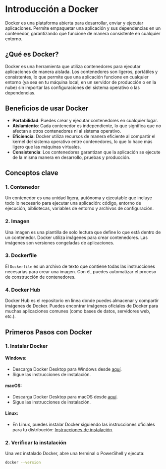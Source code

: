 # Introducción a Docker

Docker es una plataforma abierta para desarrollar, enviar y ejecutar aplicaciones. Permite empaquetar una aplicación y sus dependencias en un contenedor, garantizando que funcione de manera consistente en cualquier entorno.

## ¿Qué es Docker?

Docker es una herramienta que utiliza contenedores para ejecutar aplicaciones de manera aislada. Los contenedores son ligeros, portátiles y consistentes, lo que permite que una aplicación funcione en cualquier entorno (ya sea en tu máquina local, en un servidor de producción o en la nube) sin importar las configuraciones del sistema operativo o las dependencias.

## Beneficios de usar Docker

- **Portabilidad**: Puedes crear y ejecutar contenedores en cualquier lugar.
- **Aislamiento**: Cada contenedor es independiente, lo que significa que no afectan a otros contenedores ni al sistema operativo.
- **Eficiencia**: Docker utiliza recursos de manera eficiente al compartir el kernel del sistema operativo entre contenedores, lo que lo hace más ligero que las máquinas virtuales.
- **Consistencia**: Los contenedores garantizan que la aplicación se ejecute de la misma manera en desarrollo, pruebas y producción.

## Conceptos clave

### 1. **Contenedor**
Un contenedor es una unidad ligera, autónoma y ejecutable que incluye todo lo necesario para ejecutar una aplicación: código, entorno de ejecución, bibliotecas, variables de entorno y archivos de configuración.

### 2. **Imagen**
Una imagen es una plantilla de solo lectura que define lo que está dentro de un contenedor. Docker utiliza imágenes para crear contenedores. Las imágenes son versiones congeladas de aplicaciones.

### 3. **Dockerfile**
El `Dockerfile` es un archivo de texto que contiene todas las instrucciones necesarias para crear una imagen. Con él, puedes automatizar el proceso de construcción de contenedores.

### 4. **Docker Hub**
Docker Hub es el repositorio en línea donde puedes almacenar y compartir imágenes de Docker. Puedes encontrar imágenes oficiales de Docker para muchas aplicaciones comunes (como bases de datos, servidores web, etc.).

## Primeros Pasos con Docker

### 1. **Instalar Docker**

#### Windows:
- Descarga Docker Desktop para Windows desde [aquí](https://www.docker.com/products/docker-desktop).
- Sigue las instrucciones de instalación.
  
#### macOS:
- Descarga Docker Desktop para macOS desde [aquí](https://www.docker.com/products/docker-desktop).
- Sigue las instrucciones de instalación.

#### Linux:
- En Linux, puedes instalar Docker siguiendo las instrucciones oficiales para tu distribución: [Instrucciones de instalación](https://docs.docker.com/engine/install/).

### 2. **Verificar la instalación**
Una vez instalado Docker, abre una terminal o PowerShell y ejecuta:
```bash
docker --version
